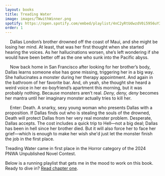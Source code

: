 ```yaml
---
layout: books
title: Treading Water
image: images/TWwithWinner.png
spotify: https://open.spotify.com/embed/playlist/4nC2yRtUdwzdV0i5956uY3
order: 1
---
```


&nbsp;&nbsp;&nbsp;&nbsp;Dallas London’s brother drowned off the coast of Maui, and she might be losing her mind. At least, that was her first thought when she started hearing the voices. As her hallucinations worsen, she’s left wondering if she would have been better off as the one who sunk into the Pacific abyss.<br />

&nbsp;&nbsp;&nbsp;&nbsp;Now back home in San Francisco after looking for her brother’s body, Dallas learns someone else has gone missing, triggering her in a big way. She hallucinates a monster during her therapy appointment. And again in the bathroom of her favorite bar. And, oh yeah, she thought she heard a weird voice in her ex-boyfriend’s apartment this morning, but it was probably nothing. Because monsters aren’t real. *Deny, deny, deny* becomes her mantra until her imaginary monster actually tries to kill her. <br />

&nbsp;&nbsp;&nbsp;&nbsp;Enter: Death. A snarky, sexy young woman who presents Dallas with a proposition. If Dallas finds out who is stealing the souls of the drowned, Death will protect Dallas from her very real monster problem. Desperate, Dallas accepts. The cost includes a quick trip to Hell—not a big deal; Dallas has been in hell since her brother died. But it will also force her to face her grief—which is enough to make her wish she'd just let the monster finish the job in the first place.<br />

Treading Water came in first place in the Horror category of the 2024 PNWA Unpublished Novel Contest.<br />

Below is a running playlist that gets me in the mood to work on this book. Ready to dive in? [Read chapter one](/treading-water-chapter-one).
